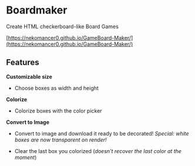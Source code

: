 # Boardmaker

Create HTML checkerboard-like Board Games

[https://nekomancer0.github.io/GameBoard-Maker/](https://nekomancer0.github.io/GameBoard-Maker/)

## Features

**Customizable size**

- Choose boxes as width and height

**Colorize**

- Colorize boxes with the color picker

**Convert to Image**

- Convert to image and download it ready to be decorated!
  _Special: white boxes are now transparent on render!_

- Clear the last box you colorized (_doesn't recover the last color at the moment_)
